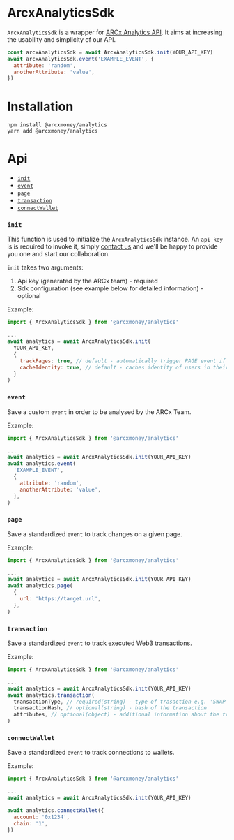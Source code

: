 # ArcxAnalyticsSdk

`ArcxAnalyticsSdk` is a wrapper for [ARCx Analytics API](https://docs.arcx.money/#tag--analytics). It aims at increasing the usability and simplicity of our API.

```js
const arcxAnalyticsSdk = await ArcxAnalyticsSdk.init(YOUR_API_KEY)
await arcxAnalyticsSdk.event('EXAMPLE_EVENT', {
  attribute: 'random',
  anotherAttribute: 'value',
})
```

# Installation

```cli
npm install @arcxmoney/analytics
yarn add @arcxmoney/analytics
```

# Api

- [`init`](#init)
- [`event`](#event)
- [`page`](#page)
- [`transaction`](#transaction)
- [`connectWallet`](#connectWallet)

### `init`

This function is used to initialize the `ArcxAnalyticsSdk` instance. An `api key` is is required to invoke it, simply [contact us](https://discord.gg/hfrbGzPyK8) and we'll be happy to provide you one and start our collaboration.

`init` takes two arguments:

1. Api key (generated by the ARCx team) - required
2. Sdk configuration (see example below for detailed information) - optional

Example:

```javascript
import { ArcxAnalyticsSdk } from '@arcxmoney/analytics'

...
await analytics = await ArcxAnalyticsSdk.init(
  YOUR_API_KEY,
  {
    trackPages: true, // default - automatically trigger PAGE event if the url changes after click
    cacheIdentity: true, // default - caches identity of users in their browser's local storage
  }
)
```

### `event`

Save a custom `event` in order to be analysed by the ARCx Team.

Example:

```javascript
import { ArcxAnalyticsSdk } from '@arcxmoney/analytics'

...
await analytics = await ArcxAnalyticsSdk.init(YOUR_API_KEY)
await analytics.event(
  'EXAMPLE_EVENT',
  {
    attribute: 'random',
    anotherAttribute: 'value',
  },
)
```

### `page`

Save a standardized `event` to track changes on a given page.

Example:

```javascript
import { ArcxAnalyticsSdk } from '@arcxmoney/analytics'

...
await analytics = await ArcxAnalyticsSdk.init(YOUR_API_KEY)
await analytics.page(
  {
    url: 'https://target.url',
  },
)
```

### `transaction`

Save a standardized `event` to track executed Web3 transactions.

Example:

```javascript
import { ArcxAnalyticsSdk } from '@arcxmoney/analytics'

...
await analytics = await ArcxAnalyticsSdk.init(YOUR_API_KEY)
await analytics.transaction(
  transactionType, // required(string) - type of trasaction e.g. 'SWAP', 'STAKE'...
  transactionHash, // optional(string) - hash of the transaction
  attributes, // optional(object) - additional information about the transaction
)
```

### `connectWallet`

Save a standardized `event` to track connections to wallets.

Example:

```javascript
import { ArcxAnalyticsSdk } from '@arcxmoney/analytics'

...
await analytics = await ArcxAnalyticsSdk.init(YOUR_API_KEY)

await analytics.connectWallet({
  account: '0x1234',
  chain: '1',
})
```
